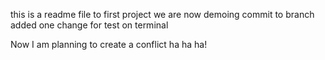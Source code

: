 this is a readme file to first project we are now demoing commit to branch added one change for test on terminal

Now I am planning to create a conflict ha ha ha!
